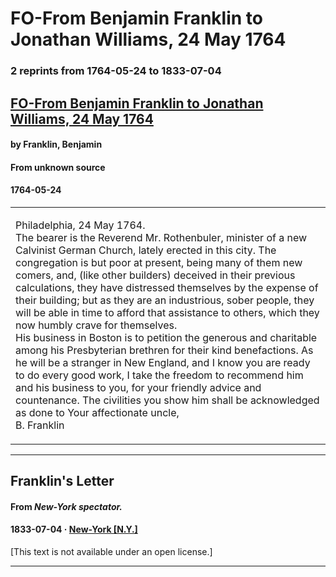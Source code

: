 
# FO-From Benjamin Franklin to Jonathan Williams, 24 May 1764

### 2 reprints from 1764-05-24 to 1833-07-04

## [FO-From Benjamin Franklin to Jonathan Williams, 24 May 1764](https://founders.archives.gov/documents/Franklin/01-11-02-0051)

#### by Franklin, Benjamin

#### From unknown source

#### 1764-05-24

<table style="width: 100%;"><tr><td style="width: 50%">

  
Philadelphia, 24 May 1764.  
The bearer is the Reverend Mr. Rothenbuler, minister of a new Calvinist German Church, lately erected in this city. The congregation is but poor at present, being many of them new comers, and, (like other builders) deceived in their previous calculations, they have distressed themselves by the expense of their building; but as they are an industrious, sober people, they will be able in time to afford that assistance to others, which they now humbly crave for themselves.  
His business in Boston is to petition the generous and charitable among his Presbyterian brethren for their kind benefactions. As he will be a stranger in New England, and I know you are ready to do every good work, I take the freedom to recommend him and his business to you, for your friendly advice and countenance. The civilities you show him shall be acknowledged as done to Your affectionate uncle,  
B. Franklin
</td></tr></table>

---

## Franklin's Letter

#### From _New-York spectator._

#### 1833-07-04 &middot; [New-York [N.Y.]](http://dbpedia.org/resource/New_York_City)

[This text is not available under an open license.]

---

